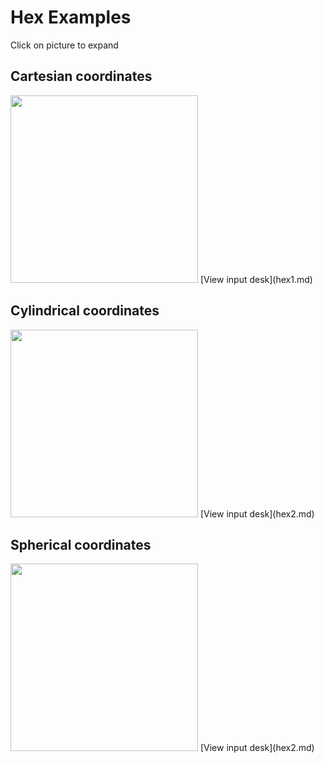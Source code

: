 Hex Examples                      
============                      

Click on picture to expand        

Cartesian coordinates           
---------------------           

<img height="300" width="300" src="https://lanl.github.io/LaGriT/docs/assets/images/hex_xyz.jpg"> 
[View input desk](hex1.md)    

Cylindrical coordinates         
------------------------

<img height="300" width="300" src="https://lanl.github.io/LaGriT/docs/assets/images/hex_rtz.jpg">
[View input desk](hex2.md)    

Spherical coordinates        
----------------------

<img height="300" width="300" src="https://lanl.github.io/LaGriT/docs/assets/images/hex_rtp.jpg">
[View input desk](hex2.md)    

 
             
            




